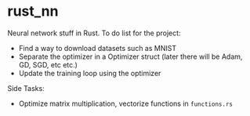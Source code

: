 # rust_nn

Neural network stuff in Rust. To do list for the project:

- Find a way to download datasets such as MNIST
- Separate the optimizer in a Optimizer struct (later there will be Adam, GD, SGD, etc etc.)
- Update the training loop using the optimizer

Side Tasks:

- Optimize matrix multiplication, vectorize functions in `functions.rs`

